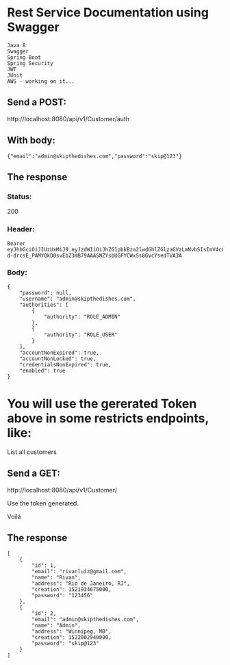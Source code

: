 # Rest Service Documentation using Swagger
```
Java 8
Swagger
Spring Boot
Spring Security
JWT
JUnit
AWS - working on it...
```

## Send a POST:
http://localhost:8080/api/v1/Customer/auth

## With body:
```
{"email":"admin@skipthedishes.com","password":"skip@123"}
```
## The response

### Status:
200

### Header:
```
Bearer eyJhbGciOiJIUzUxMiJ9.eyJzdWIiOiJhZG1pbkBza2lwdGhlZGlzaGVzLmNvbSIsImV4cCI6MTUyMjAzNDczNn0.qLcdfCqmjsArJaV9rikSByZ5ENq8-d-drcsE_PAMYQkD0svEbZ3mB79AAASNZYsbUGFYCWxSs8GvcYsedTVA3A
```
### Body:
```
{
    "password": null,
    "username": "admin@skipthedishes.com",
    "authorities": [
        {
            "authority": "ROLE_ADMIN"
        },
        {
            "authority": "ROLE_USER"
        }
    ],
    "accountNonExpired": true,
    "accountNonLocked": true,
    "credentialsNonExpired": true,
    "enabled": true
}
```
# You will use the gererated Token above in some restricts endpoints, like:

List all customers

## Send a GET:
http://localhost:8080/api/v1/Customer/

Use the token generated.


Voilá
## The response
```
[
    {
        "id": 1,
        "email": "rivanluiz@gmail.com",
        "name": "Rivan",
        "address": "Rio de Janeiro, RJ",
        "creation": 1521934675000,
        "password": "123456"
    },
    {
        "id": 2,
        "email": "admin@skipthedishes.com",
        "name": "Admin",
        "address": "Winnipeg, MB",
        "creation": 1522002940000,
        "password": "skip@123"
    }
]
```
